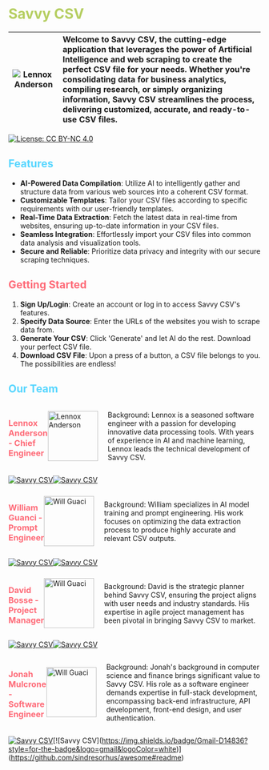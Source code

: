 # <span style="color: #b5ce61;">Savvy CSV</span>

| ![Lennox Anderson](https://savvycsv.com/images/savvyHomepage.png) | Welcome to Savvy CSV, the cutting-edge application that leverages the power of Artificial Intelligence and web scraping to create the perfect CSV file for your needs. Whether you're consolidating data for business analytics, compiling research, or simply organizing information, Savvy CSV streamlines the process, delivering customized, accurate, and ready-to-use CSV files. |
|:---:|:---|

[![License: CC BY-NC 4.0](https://img.shields.io/badge/License-CC%20BY--NC%204.0-lightgrey.svg)](https://creativecommons.org/licenses/by-nc/4.0/)


## <span style="color: #57d6ff;">Features</span>

- **AI-Powered Data Compilation**: Utilize AI to intelligently gather and structure data from various web sources into a coherent CSV format.
- **Customizable Templates**: Tailor your CSV files according to specific requirements with our user-friendly templates.
- **Real-Time Data Extraction**: Fetch the latest data in real-time from websites, ensuring up-to-date information in your CSV files.
- **Seamless Integration**: Effortlessly import your CSV files into common data analysis and visualization tools.
- **Secure and Reliable**: Prioritize data privacy and integrity with our secure scraping techniques.

## <span style="color: #FE6B78;">Getting Started</span>

1. **Sign Up/Login**: Create an account or log in to access Savvy CSV's features.
2. **Specify Data Source**: Enter the URLs of the websites you wish to scrape data from.
3. **Generate Your CSV**: Click 'Generate' and let AI do the rest. Download your perfect CSV file.
4. **Download CSV File**: Upon a press of a button, a CSV file belongs to you. The possibilities are endless!


## <span style="color: #57d6ff;">Our Team</span>

<div style="display: flex; align-items: center;">
  <h3><span style="color: #FE6B78;">Lennox Anderson - Chief Engineer</span></h3>
  <img src="http://savvycsv.com/images/Lennox.jpg" width="100" height="100" alt="Lennox Anderson" style="margin-right: 20px;"> 
  <div>
    <p>Background: Lennox is a seasoned software engineer with a passion for developing innovative data processing tools. With years of experience in AI and machine learning, Lennox leads the technical development of Savvy CSV.</p>
  </div>
</div>

[![Savvy CSV](https://img.shields.io/badge/LinkedIn-0077B5?style=for-the-badge&logo=linkedin&logoColor=white)](https://www.linkedin.com/in/lennoxanderson/)[![Savvy CSV](https://img.shields.io/badge/Gmail-D14836?style=for-the-badge&logo=gmail&logoColor=white)](https://github.com/sindresorhus/awesome#readme)


<div style="display: flex; align-items: center;">
  <h3><span style="color: #FE6B78;">William Guanci - Prompt Engineer</span></h3>
  <img src="http://savvycsv.com/images/Will.jpg" width="100" height="100" alt="Will Guaci" style="margin-right: 20px;"> 
  <div>
    <p>Background: William specializes in AI model training and prompt engineering. His work focuses on optimizing the data extraction process to produce highly accurate and relevant CSV outputs.</p>
  </div>
</div>

[![Savvy CSV](https://img.shields.io/badge/LinkedIn-0077B5?style=for-the-badge&logo=linkedin&logoColor=white)](https://www.linkedin.com/in/william-guanci/)[![Savvy CSV](https://img.shields.io/badge/Gmail-D14836?style=for-the-badge&logo=gmail&logoColor=white)](https://github.com/sindresorhus/awesome#readme)


<div style="display: flex; align-items: center;">
  <h3><span style="color: #FE6B78;">David Bosse - Project Manager</span></h3>
  <img src="http://savvycsv.com/images/David.jpg" width="100" height="100" alt="Will Guaci" style="margin-right: 20px;"> 
  <div>
    <p>Background: David is the strategic planner behind Savvy CSV, ensuring the project aligns with user needs and industry standards. His expertise in agile project management has been pivotal in bringing Savvy CSV to market.</p>
  </div>
</div>

[![Savvy CSV](https://img.shields.io/badge/LinkedIn-0077B5?style=for-the-badge&logo=linkedin&logoColor=white)](https://www.linkedin.com/in/david-bosse/)[![Savvy CSV](https://img.shields.io/badge/Gmail-D14836?style=for-the-badge&logo=gmail&logoColor=white)](https://github.com/sindresorhus/awesome#readme)


<div style="display: flex; align-items: center;">
  <h3><span style="color: #FE6B78;">Jonah Mulcrone - Software Engineer</span></h3>
  <img src="http://savvycsv.com/images/jonahm.jpg" width="100" height="100" alt="Will Guaci" style="margin-right: 20px;"> 
  <div>
    <p>Background: Jonah's background in computer science and finance brings significant value to Savvy CSV. His role as a software engineer demands expertise in full-stack development, encompassing back-end infrastructure, API development, front-end design, and user authentication.</p>
  </div>
</div>

[![Savvy CSV](https://img.shields.io/badge/LinkedIn-0077B5?style=for-the-badge&logo=linkedin&logoColor=white)]([https://www.linkedin.com/in/david-bosse/](https://www.linkedin.com/in/jonah-mulcrone-964037198/))[![Savvy CSV](https://img.shields.io/badge/Gmail-D14836?style=for-the-badge&logo=gmail&logoColor=white)](https://github.com/sindresorhus/awesome#readme)
